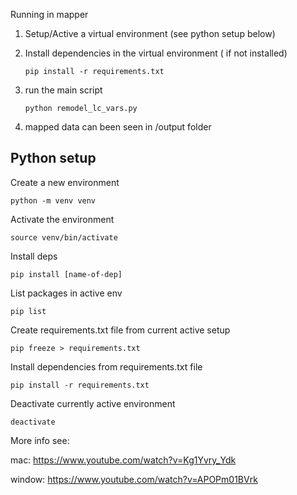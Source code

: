 Running in mapper

1. Setup/Active a virtual environment (see python setup below)
2. Install dependencies in the virtual environment ( if not installed)

   `pip install -r requirements.txt`
3. run the main script 

    `python remodel_lc_vars.py`
4. mapped data can been seen in /output folder


## Python setup

Create a new environment

`python -m venv venv` 

Activate the environment

`source venv/bin/activate`

Install deps

`pip install [name-of-dep]`

List packages in active env 

`pip list`

Create requirements.txt file from current active setup

`pip freeze > requirements.txt`

Install dependencies from requirements.txt file

`pip install -r requirements.txt`

Deactivate currently active environment

`deactivate`

More info see: 

mac: https://www.youtube.com/watch?v=Kg1Yvry_Ydk 

window: https://www.youtube.com/watch?v=APOPm01BVrk